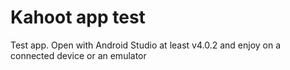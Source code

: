 # Kahoot app test
Test app.
Open with Android Studio at least v4.0.2 and enjoy on a connected device or an emulator
